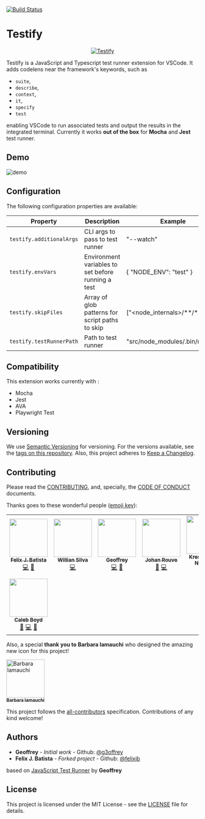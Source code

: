 [![Build Status](https://github.com/felixjb/testify/workflows/CI/badge.svg?branch=main)](https://github.com/felixjb/testify/actions)

# Testify

<p align="center">
    <a title="Run JavaScript & TypeScript tests easily using CodeLens" href="https://marketplace.visualstudio.com/items?itemName=felixjb.testify">
        <img src="https://raw.githubusercontent.com/felixjb/testify/main/resources/icon.png" alt="Testify"/>
    </a>
</p>

Testify is a JavaScript and Typescript test runner extension for VSCode. It adds codelens near the framework's keywords, such as

-   `suite`,
-   `describe`,
-   `context`,
-   `it`,
-   `specify`
-   `test`

enabling VSCode to run associated tests and output the results in the integrated terminal.
Currently it works **out of the box** for **Mocha** and **Jest** test runner.

## Demo

![demo](resources/demo.gif)

## Configuration

The following configuration properties are available:

| Property                 | Description                                        | Example                       |
| ------------------------ | -------------------------------------------------- | ----------------------------- |
| `testify.additionalArgs` | CLI args to pass to test runner                    | "--watch"                     |
| `testify.envVars`        | Environment variables to set before running a test | { "NODE_ENV": "test" }        |
| `testify.skipFiles`      | Array of glob patterns for script paths to skip    | ["<node_internals>/**/*.js"]  |
| `testify.testRunnerPath` | Path to test runner                                | "src/node_modules/.bin/mocha" |

## Compatibility

This extension works currently with :

-   Mocha
-   Jest
-   AVA
-   Playwright Test

## Versioning

We use [Semantic Versioning](https://semver.org/spec/v2.0.0.html) for versioning. For the versions available, see the [tags on this repository](https://github.com/felixjb/testify/tags).
Also, this project adheres to [Keep a Changelog](http://keepachangelog.com/).

## Contributing

Please read the [CONTRIBUTING](https://github.com/felixjb/testify/blob/main/CONTRIBUTING.md), and, specially, the [CODE OF CONDUCT](https://github.com/felixjb/testify/blob/main/CODE_OF_CONDUCT.md) documents.

Thanks goes to these wonderful people ([emoji key](https://github.com/kentcdodds/all-contributors#emoji-key)):

<!-- ALL-CONTRIBUTORS-LIST:START - Do not remove or modify this section -->
<!-- prettier-ignore-start -->
<!-- markdownlint-disable -->
<table>
  <tr>
    <td align="center"><a href="https://github.com/felixjb"><img src="https://avatars2.githubusercontent.com/u/16679401?s=460&v=4?s=100" width="100px;" alt=""/><br /><sub><b>Felix J. Batista</b></sub></a><br /><a href="https://github.com/felixjb/Testify/commits?author=felixjb" title="Code">💻</a> <a href="#ideas-felixjb" title="Ideas, Planning, & Feedback">🤔</a></td>
    <td align="center"><a href="https://github.com/silvawillian"><img src="https://avatars0.githubusercontent.com/u/11415256?v=4?s=100" width="100px;" alt=""/><br /><sub><b>Willian Silva</b></sub></a><br /><a href="https://github.com/felixjb/Testify/commits?author=silvawillian" title="Code">💻</a></td>
    <td align="center"><a href="https://github.com/g3offrey"><img src="https://avatars1.githubusercontent.com/u/11151445?v=4?s=100" width="100px;" alt=""/><br /><sub><b>Geoffrey</b></sub></a><br /><a href="https://github.com/felixjb/Testify/commits?author=g3offrey" title="Code">💻</a> <a href="#ideas-g3offrey" title="Ideas, Planning, & Feedback">🤔</a></td>
    <td align="center"><a href="https://github.com/ooga"><img src="https://avatars0.githubusercontent.com/u/3911114?v=4?s=100" width="100px;" alt=""/><br /><sub><b>Johan Rouve</b></sub></a><br /><a href="https://github.com/felixjb/Testify/issues?q=author%3Aooga" title="Bug reports">🐛</a> <a href="https://github.com/felixjb/Testify/commits?author=ooga" title="Code">💻</a></td>
    <td align="center"><a href="https://github.com/nkreshchenko"><img src="https://avatars0.githubusercontent.com/u/26111050?v=4?s=100" width="100px;" alt=""/><br /><sub><b>Kreshchenko Nickolay</b></sub></a><br /><a href="https://github.com/felixjb/Testify/commits?author=nkreshchenko" title="Code">💻</a> <a href="#ideas-nkreshchenko" title="Ideas, Planning, & Feedback">🤔</a></td>
    <td align="center"><a href="https://github.com/roggenbrot"><img src="https://avatars1.githubusercontent.com/u/41467575?v=4?s=100" width="100px;" alt=""/><br /><sub><b>Sascha Dais</b></sub></a><br /><a href="https://github.com/felixjb/Testify/issues?q=author%3Aroggenbrot" title="Bug reports">🐛</a> <a href="https://github.com/felixjb/Testify/commits?author=roggenbrot" title="Code">💻</a> <a href="#ideas-roggenbrot" title="Ideas, Planning, & Feedback">🤔</a></td>
    <td align="center"><a href="https://github.com/LoveSponge"><img src="https://avatars3.githubusercontent.com/u/12626802?v=4?s=100" width="100px;" alt=""/><br /><sub><b>Guy</b></sub></a><br /><a href="https://github.com/felixjb/Testify/commits?author=LoveSponge" title="Code">💻</a></td>
  </tr>
  <tr>
    <td align="center"><a href="https://github.com/calebboyd"><img src="https://avatars2.githubusercontent.com/u/5818726?v=4?s=100" width="100px;" alt=""/><br /><sub><b>Caleb Boyd</b></sub></a><br /><a href="https://github.com/felixjb/Testify/issues?q=author%3Acalebboyd" title="Bug reports">🐛</a> <a href="https://github.com/felixjb/Testify/commits?author=calebboyd" title="Code">💻</a> <a href="#maintenance-calebboyd" title="Maintenance">🚧</a></td>
  </tr>
</table>

<!-- markdownlint-enable -->
<!-- prettier-ignore-end -->
<!-- ALL-CONTRIBUTORS-LIST:END -->

Also, a special **thank you to Barbara Iamauchi** who designed the amazing new icon for this project!

[<img src="https://raw.githubusercontent.com/felixjb/testify/main/resources/babi.jpg" width="100px;" alt="Barbara Iamauchi"/><br /><sub><b>Barbara Iamauchi</b></sub>](https://www.linkedin.com/in/barbara-iamauchi-772732121/)<br />

This project follows the [all-contributors](https://github.com/kentcdodds/all-contributors) specification. Contributions of any kind welcome!

## Authors

-   **Geoffrey** - _Initial work_ - Github: [@g3offrey](https://github.com/g3offrey)
-   **Felix J. Batista** - _Forked project_ - Github: [@felixjb](https://github.com/felixjb)

based on [JavaScript Test Runner](https://github.com/g3offrey/javascript-test-runner) by **Geoffrey**

## License

This project is licensed under the MIT License - see the [LICENSE](https://github.com/felixjb/testify/blob/main/LICENSE) file for details.
